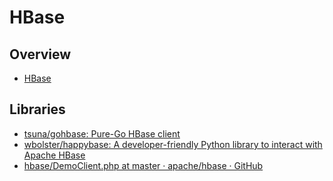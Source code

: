 # HBase

## Overview

- [HBase](https://hbase.apache.org/)

## Libraries

- [tsuna/gohbase: Pure-Go HBase client](https://github.com/tsuna/gohbase)
- [wbolster/happybase: A developer-friendly Python library to interact with Apache HBase](https://github.com/wbolster/happybase)
- [hbase/DemoClient.php at master · apache/hbase · GitHub](https://github.com/apache/hbase/blob/master/hbase-examples/src/main/php/DemoClient.php)
